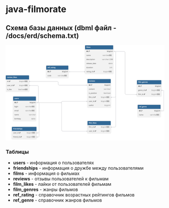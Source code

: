 # java-filmorate
## Схема базы данных (dbml файл - /docs/erd/schema.txt)

![Схема БД](docs/erd/latest.svg)

### Таблицы

- **users** - информация о пользователях
- **friendships** - информация о дружбе между пользователями
- **films** - информация о фильмах
- **reviews** - отзывы пользователей к фильмам
- **film_likes** - лайки от пользователей фильмам
- **film_genres** - жанры фильмов
- **ref_rating** - справочник возрастных рейтингов фильмов
- **ref_genre** - справочник жанров фильмов

